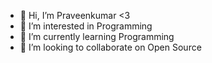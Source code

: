 - 👋 Hi, I’m Praveenkumar <3
- 👀 I’m interested in Programming
- 🌱 I’m currently learning Programming
- 💞️ I’m looking to collaborate on Open Source

<!---
ipravek/ipravek is a ✨ special ✨ repository because its `README.md` (this file) appears on your GitHub profile.
You can click the Preview link to take a look at your changes.
--->
